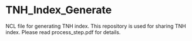 # TNH_Index_Generate
NCL file for generating TNH index.
This repository is used for sharing TNH index. 
Please read process_step.pdf for details.
